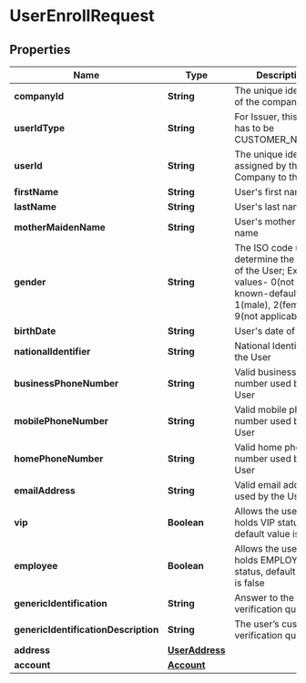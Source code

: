 

# UserEnrollRequest

## Properties

Name | Type | Description | Notes
------------ | ------------- | ------------- | -------------
**companyId** | **String** | The unique identifier of the company | 
**userIdType** | **String** | For Issuer, this value has to be CUSTOMER_NUMBER | 
**userId** | **String** | The unique identifier assigned by the Company to the User | 
**firstName** | **String** | User&#39;s first name |  [optional]
**lastName** | **String** | User&#39;s last name |  [optional]
**motherMaidenName** | **String** | User&#39;s mother maiden name |  [optional]
**gender** | **String** | The ISO code used to determine the gender of the User; Expected values- 0(not known-default), 1(male), 2(female), 9(not applicable) |  [optional]
**birthDate** | **String** | User&#39;s date of birth |  [optional]
**nationalIdentifier** | **String** | National Identifier of the User |  [optional]
**businessPhoneNumber** | **String** | Valid business phone number used by the User |  [optional]
**mobilePhoneNumber** | **String** | Valid mobile phone number used by the User |  [optional]
**homePhoneNumber** | **String** | Valid home phone number used by the User |  [optional]
**emailAddress** | **String** | Valid email address used by the User |  [optional]
**vip** | **Boolean** | Allows the user to holds VIP status, default value is false |  [optional]
**employee** | **Boolean** | Allows the user to holds EMPLOYEE status, default value is false |  [optional]
**genericIdentification** | **String** | Answer to the user’s verification question |  [optional]
**genericIdentificationDescription** | **String** | The user’s custom verification question |  [optional]
**address** | [**UserAddress**](UserAddress.md) |  |  [optional]
**account** | [**Account**](Account.md) |  |  [optional]



